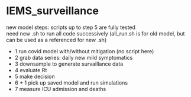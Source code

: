 
# IEMS_surveillance

new model steps:
scripts up to step 5 are fully tested  
need new .sh to run all code successively (all_run.sh is for old model, but can be used as a referenced for new .sh)   

- 1 run covid model with/without mitigation (no script here)
- 2 grab data series: daily new mild symptomatics
- 3 downsample to generate survaillance data
- 4 evaluate Rt
- 5 make decision
- 6 + 1 pick up saved model and run simulations
- 7 measure ICU admission and deaths
